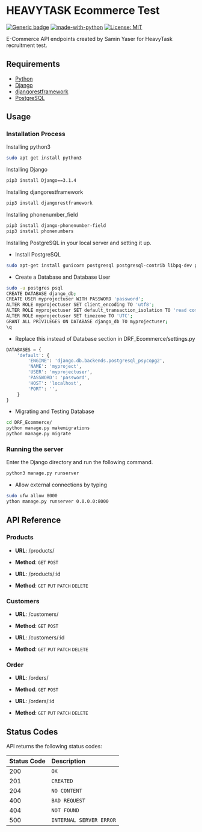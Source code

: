 # HEAVYTASK Ecommerce Test
[![Generic badge](https://img.shields.io/badge/Status-Finished-<Green>.svg)](https://shields.io/)
[![made-with-python](https://img.shields.io/badge/Made%20with-Python-1f425f.svg)](https://www.python.org/)
[![License: MIT](https://img.shields.io/badge/License-MIT-yellow.svg)](https://opensource.org/licenses/MIT)

E-Commerce API endpoints created by Samin Yaser for HeavyTask recruitment test. 

## Requirements
* [Python](https://docs.python.org/3/)
* [Django](https://docs.djangoproject.com/en/3.1/)
* [djangorestframework](https://www.django-rest-framework.org/topics/documenting-your-api/)
* [PostgreSQL](https://www.postgresql.org/docs/13/index.html)

## Usage

### Installation Process

Installing python3
```bash
sudo apt get install python3
```
Installing Django
```bash
pip3 install Django==3.1.4
```
Installing djangorestframework
```bash
pip3 install djangorestframework
```
Installing phonenumber_field
```bash
pip3 install django-phonenumber-field
pip3 install phonenumbers
```
Installing PostgreSQL in your local server and setting it up.
* Install PostgreSQL
```bash
sudo apt-get install gunicorn postgresql postgresql-contrib libpq-dev psycopg2
```
* Create a Database and Database User
```bash
sudo -u postgres psql
CREATE DATABASE django_db;
CREATE USER myprojectuser WITH PASSWORD 'password';
ALTER ROLE myprojectuser SET client_encoding TO 'utf8';
ALTER ROLE myprojectuser SET default_transaction_isolation TO 'read committed';
ALTER ROLE myprojectuser SET timezone TO 'UTC';
GRANT ALL PRIVILEGES ON DATABASE django_db TO myprojectuser;
\q
```
* Replace this instead of Database section in DRF_Ecommerce/settings.py
```python
DATABASES = {
    'default': {
        'ENGINE': 'django.db.backends.postgresql_psycopg2',
        'NAME': 'myproject',
        'USER': 'myprojectuser',
        'PASSWORD': 'password',
        'HOST': 'localhost',
        'PORT': '',
    }
}
```
* Migrating and Testing Database
```bash
cd DRF_Ecommerce/
python manage.py makemigrations
python manage.py migrate
```

### Running the server

Enter the Django directory and run the following command.

```bash
python3 manage.py runserver
```

* Allow external connections by typing
```bash
sudo ufw allow 8000
ython manage.py runserver 0.0.0.0:8000
```

## API Reference
### Products

* **URL**:
 /products/

* **Method**:
`GET` `POST`

* **URL**:
 /products/:id

* **Method**:
`GET` `PUT` `PATCH` `DELETE`

### Customers

* **URL**:
 /customers/

* **Method**:
`GET` `POST`

* **URL**:
 /customers/:id

* **Method**:
`GET` `PUT` `PATCH` `DELETE`

### Order

* **URL**:
 /orders/

* **Method**:
`GET` `POST`

* **URL**:
 /orders/:id

* **Method**:
`GET` `PUT` `PATCH` `DELETE`


## Status Codes

API returns the following status codes:

| Status Code | Description |
| :--- | :--- |
| 200 | `OK` |
| 201 | `CREATED` |
| 204 | `NO CONTENT` |
| 400 | `BAD REQUEST` |
| 404 | `NOT FOUND` |
| 500 | `INTERNAL SERVER ERROR` |
